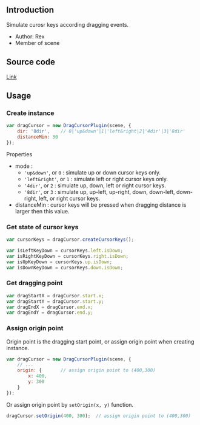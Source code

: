 ## Introduction

Simulate curosr keys according dragging events.

- Author: Rex
- Member of scene

## Source code

[Link](https://github.com/rexrainbow/phaser3-rex-notes/blob/master/plugins/dragcursor/DragCursorPlugin.js)

## Usage

### Create instance

```javascript
var dragCursor = new DragCursorPlugin(scene, {
    dir: '8dir',    // 0|'up&down'|1|'left&right|2|'4dir'|3|'8dir'
    distanceMin: 30        
});
```

Properties

- mode : 
    - `'up&down'`, or `0` : simulate up or down cursor keys only.
    - `'left&right'`, or `1` : simulate left or right cursor keys only.
    - `'4dir'`, or `2` : simulate up, down, left or right cursor keys.
    - `'8dir'`, or `3` : simulate up, up-left, up-right, down, down-left, down-right, left, or right cursor keys.
- distanceMin : cursor keys will be pressed when dragging distance is larger then this value.

### Get state of cursor keys

```javascript
var cursorKeys = dragCursor.createCursorKeys();

var isLeftKeyDown = cursorKeys.left.isDown;
var isRightKeyDown = cursorKeys.right.isDown;
var isUpKeyDown = cursorKeys.up.isDown;
var isDownKeyDown = cursorKeys.down.isDown;
```

### Get dragging point

```javascript
var dragStartX = dragCursor.start.x;
var dragStartY = dragCursor.start.y;
var dragEndX = dragCursor.end.x;
var dragEndY = dragCursor.end.y;
```

### Assign origin point

Origin point is the dragging start point, or assign origin point when creating instance.

```javascript
var dragCursor = new DragCursorPlugin(scene, {
    // ...
    origin: {       // assign origin point to (400,300)
        x: 400,
        y: 300
    }
});
```

Or assign origin point by `setOrigin(x, y)` function.

```javascript
dragCursor.setOrigin(400, 300);  // assign origin point to (400,300)
```
